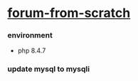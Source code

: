 # [forum-from-scratch](https://code.tutsplus.com/how-to-create-a-phpmysql-powered-forum-from-scratch--net-10188t)

### environment
+ php 8.4.7

### update mysql to mysqli
